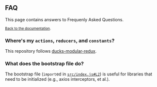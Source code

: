 ## FAQ
This page contains answers to Frequenly Asked Questions.

<sub>[Back to the documentation](readme.md).</sub>

### Where's my `actions`, `reducers`, and `constants`?
This repository follows [ducks-modular-redux](https://github.com/erikras/ducks-modular-redux).

### What does the bootstrap file do?
The bootstrap file (`import`ed in [`src/index.js#L2`](src/index.js#L2)) is useful for libraries that need to be initialized (e.g., axios interceptors, et al.).
